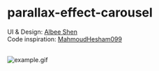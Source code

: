 # parallax-effect-carousel

UI & Design: <a href="https://dribbble.com/shots/5689566-Van-Gogh-museum-application">Albee Shen</a><br/>
Code inspiration: <a href="https://github.com/MahmoudHesham099/Flutter-Parallax">MahmoudHesham099</a>

<br/>

<img src="https://github.com/porelarte/flutter-artworks/blob/master/parallax-effect-carousel/_external/example.gif?raw=true" alt="example.gif"> 